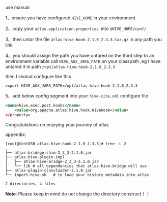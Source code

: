 use manual

1、ensure you have configured `HIVE_HOME` in your environment

2、copy your `atlas-application.properties `into  `$HIVE_HOME/conf/`

3、then untar the file `atlas-hive-hook-2.1.0_2.3.3.tar.gz` in any path you link

4、you should assign the path you have untared on the third step to an environment variable call `HIVE_AUX_JARS_PATH` on your classpath ,eg I have untared it in path `/opt/atlas-hive-hook-2.1.0_2.3.3`

then I sholud configure like this

```shell
export HIVE_AUX_JARS_PATH=/opt/atlas-hive-hook-2.1.0_2.3.3
```

5、add below config segment into your `hive-site.xml` configure file

```xml
<name>hive.exec.post.hooks</name>
	<value>org.apache.atlas.hive.hook.HiveHook</value>
</property>
```

Congratulations on enjoying your journey of atlas

appendix:

```shell
[root@CentOSB atlas-hive-hook-2.1.0_2.3.3]# tree -L 2
.
├── atlas-bridege-shim-2_3_3-2.1.0.jar
├── atlas-hive-plugin-impl
│   ├── atlas-hive-bridge-2_3_3-2.1.0.jar 
│   └── lib # all dependencies that atlas-hive-bridge will use 
├── atlas-plugin-classloader-2.1.0.jar 
└── import-hive.sh   # to load your history metadata into atlas

2 directories, 4 files

```

**Note**: Please keep in mind do not change the directory construct！！